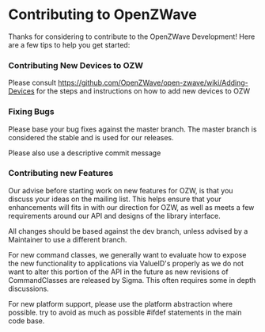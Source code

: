 Contributing to OpenZWave
=========================

Thanks for considering to contribute to the OpenZWave Development!
Here are a few tips to help you get started:

### Contributing New Devices to OZW
Please consult https://github.com/OpenZWave/open-zwave/wiki/Adding-Devices
for the steps and instructions on how to add new devices to OZW

### Fixing Bugs
Please base your bug fixes against the master branch. The master branch is
considered the stable and is used for our releases. 

Please also use a descriptive commit message

### Contributing new Features
Our advise before starting work on new features for OZW, is that you discuss
your ideas on the mailing list. This helps ensure that your enhancements
will fits in with our direction for OZW, as well as meets a few requirements
around our API and designs of the library interface. 

All changes should be based against the dev branch, unless advised by a
Maintainer to use a different branch. 

For new command classes, we generally want to evaluate how to expose the new
functionality to applications via ValueID's properly as we do not want to
alter this portion of the API in the future as new revisions of
CommandClasses are released by Sigma. This often requires some in depth
discussions. 

For new platform support, please use the platform abstraction where
possible. try to avoid as much as possible #ifdef statements in the main
code base. 

